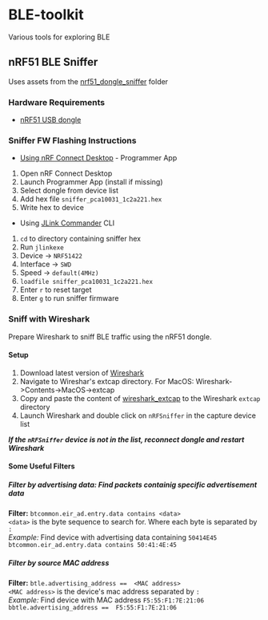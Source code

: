 # BLE-toolkit
Various tools for exploring BLE

## nRF51 BLE Sniffer
Uses assets from the [nrf51_dongle_sniffer](nrf51_dongle_sniffer) folder
### Hardware Requirements
- [nRF51 USB dongle](https://www.nordicsemi.com/Software-and-Tools/Development-Kits/nRF51-Dongle)
### Sniffer FW Flashing Instructions
- [Using nRF Connect Desktop](https://www.nordicsemi.com/Software-and-Tools/Development-Tools/nRF-Connect-for-desktop
) - Programmer App
1. Open nRF Connect Desktop
2. Launch Programmer App (install if missing) 
3. Select dongle from device list
4. Add hex file `sniffer_pca10031_1c2a221.hex`
5. Write hex to device
- Using [JLink Commander](https://www.segger.com/downloads/jlink/) CLI
1. `cd` to directory containing sniffer hex
2. Run `jlinkexe`
3. Device -> `NRF51422`
4. Interface -> `SWD`
5. Speed -> `default(4MHz)`
6. `loadfile sniffer_pca10031_1c2a221.hex`
7. Enter `r` to reset target
8. Enter `g` to run sniffer firmware
  
### Sniff with Wireshark
Prepare Wireshark to sniff BLE traffic using the nRF51 dongle.
#### Setup
1. Download latest version of [Wireshark](https://www.wireshark.org/#download)
2. Navigate to Wireshar's extcap directory. For MacOS: Wireshark->Contents->MacOS->extcap
3. Copy and paste the content of [wireshark_extcap](nrf51_dongle_sniffer/wireshark_extcap) to the Wireshark `extcap` directory
4. Launch Wireshark and double click on `nRFSniffer` in the capture device list

*__If the `nRFSniffer` device is not in the list, reconnect dongle and restart Wireshark__*

#### Some Useful Filters
##### Filter by advertising data: Find packets containig specific advertisement data
__Filter:__ `btcommon.eir_ad.entry.data contains <data>`\
`<data>` is the byte sequence to search for. Where each byte is separated by `:`\
_Example:_ Find device with advertising data containing `50414E45`\
`btcommon.eir_ad.entry.data contains 50:41:4E:45`

##### Filter by source MAC address
__Filter:__ `btle.advertising_address ==  <MAC address>`\
`<MAC address>` is the device's mac address separated by `:`\
_Example:_ Find device with MAC address `F5:55:F1:7E:21:06`\
`bbtle.advertising_address ==  F5:55:F1:7E:21:06`
